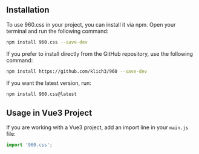 ## Installation

To use 960.css in your project, you can install it via npm. Open your terminal and run the following command:

```bash
npm install 960.css --save-dev
```

If you prefer to install directly from the GitHub repository, use the following command:

```bash
npm install https://github.com/klich3/960 --save-dev
```

If you want the latest version, run:

```bash
npm install 960.css@latest
```

## Usage in Vue3 Project

If you are working with a Vue3 project, add an import line in your `main.js` file:

```javascript
import '960.css';
```